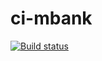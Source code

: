 # ci-mbank
[![Build status](https://ci.appveyor.com/api/projects/status/w2ku5xldn10w230y?svg=true)](https://ci.appveyor.com/project/Maria00027/ci-mbank)
